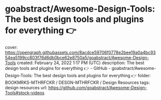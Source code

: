 # goabstract/Awesome-Design-Tools: The best design tools and plugins for everything 👉

cover: https://opengraph.githubassets.com/8acdce59706f0778e2bee19a0a4bc9354ea5199cc803f76d6db0bce62e8750a5/goabstract/Awesome-Design-Tools
created: February 24, 2022 1:17 PM (UTC)
description: The best design tools and plugins for everything 👉 - GitHub - goabstract/Awesome-Design-Tools: The best design tools and plugins for everything 👉
folder: BOOKMRKS-MTHRFCKR / DESGN-MTHRFCKR / Design Resources
tags: design resources
url: https://github.com/goabstract/Awesome-Design-Tools#stock-videos